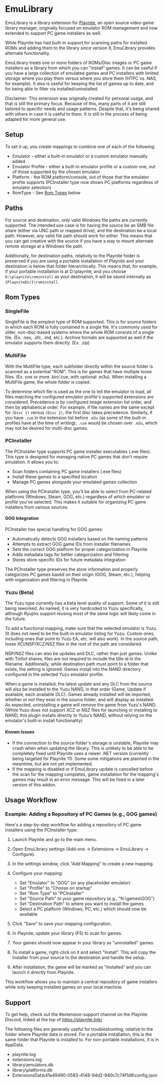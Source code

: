# EmuLibrary

EmuLibrary is a library extension for [Playnite](https://www.playnite.link), an open source video game library manager, originally focused on emulator ROM management and now extended to support PC game installers as well.

While Playnite has had built-in support for scanning paths for installed ROMs and adding them to the library since version 9, EmuLibrary provides alternate functionality.

EmuLibrary treats one or more folders of ROMs/Disc images or PC game installers as a library from which you can "install" games. It can be useful if you have a large collection of emulated games and PC installers with limited storage where you play them versus where you store them (HTPC vs. NAS, for example). It also is useful for keeping the list of games up to date, and for being able to filter via installed/uninstalled.

Disclaimer: This extension was originally created for personal usage, and that is still the primary focus. Because of this, many parts of it are still tailored to specific needs and usage patterns. Despite that, it's being shared with others in case it is useful to them. It is still in the process of being adapted for more general use.

## Setup

To set it up, you create mappings to combine one of each of the following:

* Emulator - either a built-in emulator or a custom emulator manually added
* Emulator Profile - either a built-in emulator profile or a custom one, out of those supported by the chosen emulator
* Platform - the ROM platform/console, out of those that the emulator profile supports (PCInstaller type now shows PC platforms regardless of emulator selection)
* RomType - See [Rom Types](#rom-types) below

## Paths

For source and destination, only valid Windows file paths are currently supported. The intended use case is for having the source be an SMB file share (either via UNC path or mapped drive), and the destination be a local path. However, any valid file path should work for either. This means that you can get creative with the source if you have a way to mount alternate remote storage at a Windows file path.

Additionally, for destination paths, relativity to the Playnite folder is preserved if you are using a portable installation of Playnite and your destination is below that folder hierarchically. This means that, for example, if your portable installation is at D:\playnite, and you choose `D:\playnite\rominstall` as your destination, it will be saved internally as `{PlayniteDir}\rominstall`.

## Rom Types

### SingleFile

SingleFile is the simplest type of ROM supported. This is for source folders in which each ROM is fully contained in a single file. It's commonly used for older, non-disc-based systems where the whole ROM consists of a single file. (Ex. .nes, .sfc, .md, etc.). Archive formats are supported as well if the emulator supports them directly. (Ex. .zip)

### MultiFile

With the MultiFile type, each subfolder directly within the source folder is scanned as a potential "ROM". This is for games that have multiple loose files. (Ex. one or more .bin/.cue, with optional .m3u). When installing a MultiFile game, the whole folder is copied. 

To determine which file is used as the one to tell the emulator to load, all files matching the configured emulator profile's supported extensions are considered. Precedence is by configured image extension list order, and then by alphabetical order. For example, if file names are the same except for `(Disc 1)` versus `(Disc 2)`, the first disc takes precedence. Similarly, if you have `.cue` in the extension list before `.m3u` (as some of the built-in profiles have at the time of writing), `.cue` would be chosen over `.m3u`, which may not be desired for multi-disc games.

### PCInstaller

The PCInstaller type supports PC game installer executables (.exe files). This type is designed for managing native PC games that don't require emulation. It allows you to:

* Scan folders containing PC game installers (.exe files)
* Install these games to a specified location
* Manage PC games alongside your emulated games collection

When using the PCInstaller type, you'll be able to select from PC-related platforms (Windows, Steam, GOG, etc.) regardless of which emulator or profile you've selected. This makes it suitable for organizing PC game installers from various sources.

#### GOG Integration

PCInstaller has special handling for GOG games:

* Automatically detects GOG installers based on file naming patterns
* Attempts to extract GOG game IDs from installer filenames
* Sets the correct GOG platform for proper categorization in Playnite
* Adds metadata tags for better categorization and filtering
* Stores store-specific IDs for future metadata integration

The PCInstaller type preserves the store information and properly categorizes PC games based on their origin (GOG, Steam, etc.), helping with organization and filtering in Playnite.

### Yuzu (Beta)

The Yuzu type currently has a beta level quality of support. Some of it is still being reworked. As named, it is very hardcoded to Yuzu specifically, although Ryujinx support reusing most of the same logic will likely come in the future.

To add a functional mapping, make sure that the selected emulator is Yuzu. (It does not need to be the built-in emulator listing for Yuzu. Custom ones, including ones that point to Yuzu EA, etc. will also work). In the source path, loose XCI/NSP/XCZ/NSZ files in the root of the path are considered.

NSP/NSZ files can also be updates and DLC, rather than just games. Unlike with Tinfoil shares, files are not required to include the title id in the filename. Additionally, while destination path must point to a folder that exists, the setting is ignored. Games install into the NAND directory configured in the selected Yuzu emulator profile.

When a game is installed, the latest update and any DLC from the source will also be installed to the Yuzu NAND, in that order (Game, Update if available, each available DLC). Games already installed will be imported, whether or not they exist in the source folder, and will display as installed. As expected, uninstalling a game will remove the game from Yuzu's NAND. (While Yuzu does not support XCZ or NSZ files for launching or installing to NAND, this plugin installs directly to Yuzu's NAND, without relying on the emulator's built-in install functionality)

#### Known Issues

* If the connection to the source folder's storage is unstable, Playnite may crash when when updating the library. This is unlikely to be able to be completely fixed until Playnite uses a newer .NET version (currently being targeted for Playnite 11). Some some mitigations are planned in the meantime, but are not yet implemented.
* If the mapping is disabled or if EmuLibrary update is cancelled before the scan for the mapping completes, game installation for the mapping's games may result in an error message. This will be fixed in a later version of this addon.

## Usage Workflow

### Example: Adding a Repository of PC Games (e.g., GOG games)

Here's a step-by-step workflow for adding a repository of PC game installers using the PCInstaller type:

1. Launch Playnite and go to the main menu.

2. Open EmuLibrary settings (Add-ons → Extensions → EmuLibrary → Configure).

3. In the settings window, click "Add Mapping" to create a new mapping.

4. Configure your mapping:
   - Set "Emulator" to "GOG" (or any placeholder emulator)
   - Set "Profile" to "Choose on startup" 
   - Set "Rom Type" to "PCInstaller"
   - Set "Source Path" to your game repository (e.g., "N:\games\GOG\")
   - Set "Destination Path" to where you want to install the games
   - Select a PC platform (Windows, PC, etc.) which should now be available

5. Click "Save" to save your mapping configuration.

6. In Playnite, update your library (F5) to scan for games.

7. Your games should now appear in your library as "uninstalled" games.

8. To install a game, right-click on it and select "Install". This will copy the installer from your source to the destination and handle the setup.

9. After installation, the game will be marked as "installed" and you can launch it directly from Playnite.

This workflow allows you to maintain a central repository of game installers while only keeping installed games on your local machine.

## Support

To get help, check out the #extension-support channel on the Playnite Discord, linked at the top of https://playnite.link/

The following files are generally useful for troubleshooting, relative to the folder where Playnite data is stored. For a portable installation, this is the same folder that Playnite is installed to. For non-portable installations, it is in AppData.

* playnite.log
* extensions.log
* library\emulators.db
* library\platforms.db
* ExtensionsData\41e49490-0583-4148-94d2-940c7c74f1d9\config.json